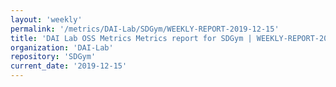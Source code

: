 ```yaml
---
layout: 'weekly'
permalink: '/metrics/DAI-Lab/SDGym/WEEKLY-REPORT-2019-12-15'
title: 'DAI Lab OSS Metrics Metrics report for SDGym | WEEKLY-REPORT-2019-12-15'
organization: 'DAI-Lab'
repository: 'SDGym'
current_date: '2019-12-15'
---
```

